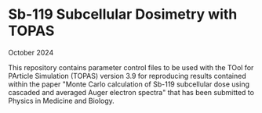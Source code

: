 # Sb-119 Subcellular Dosimetry with TOPAS

October 2024

This repository contains parameter control files to be used with the TOol for PArticle Simulation (TOPAS) version 3.9 for reproducing results contained within the paper "Monte Carlo calculation of Sb-119 subcellular dose using cascaded and averaged Auger electron spectra" that has been submitted to Physics in Medicine and Biology. 
